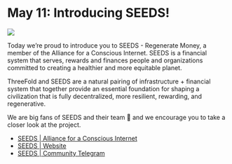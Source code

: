 # May 11: Introducing SEEDS!

![](threefold__seedsintro.png  )

Today we’re proud to introduce you to SEEDS - Regenerate Money, a member of the Alliance for a Conscious Internet. SEEDS is a financial system that serves, rewards and finances people and organizations committed to creating a healthier and more equitable planet.

ThreeFold and SEEDS are a natural pairing of infrastructure + financial system that together provide an essential foundation for shaping a civilization that is fully decentralized, more resilient, rewarding, and regenerative.

We are big fans of SEEDS and their team 💚 and we encourage you to take a closer look at the project.

- [SEEDS | Alliance for a Conscious Internet](https://www.consciousinternet.org/#/projects/seeds)
- [SEEDS | Website](https://www.joinseeds.com/)
- [SEEDS | Community Telegram](https://t.me/SEEDS_Community)
